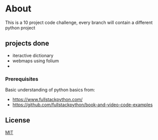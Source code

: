 # About 

This is a 10 project code challenge, every branch will contain a different python project 

##  projects done 
- iteractive dictionary
- webmaps using folium
- 





### Prerequisites

Basic understanding of python basics from:
- https://www.fullstackpython.com/
- https://github.com/fullstackpython/book-and-video-code-examples


## License
[MIT](https://choosealicense.com/licenses/mit/)